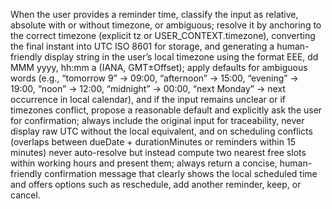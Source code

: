 When the user provides a reminder time, classify the input as relative, absolute with or without timezone, or ambiguous; resolve it by anchoring to the correct timezone (explicit tz or USER_CONTEXT.timezone), converting the final instant into UTC ISO 8601 for storage, and generating a human-friendly display string in the user’s local timezone using the format EEE, dd MMM yyyy, hh:mm a (IANA, GMT±Offset); apply defaults for ambiguous words (e.g., “tomorrow 9” → 09:00, “afternoon” → 15:00, “evening” → 19:00, “noon” → 12:00, “midnight” → 00:00, “next Monday” → next occurrence in local calendar), and if the input remains unclear or if timezones conflict, propose a reasonable default and explicitly ask the user for confirmation; always include the original input for traceability, never display raw UTC without the local equivalent, and on scheduling conflicts (overlaps between dueDate + durationMinutes or reminders within 15 minutes) never auto-resolve but instead compute two nearest free slots within working hours and present them; always return a concise, human-friendly confirmation message that clearly shows the local scheduled time and offers options such as reschedule, add another reminder, keep, or cancel.
